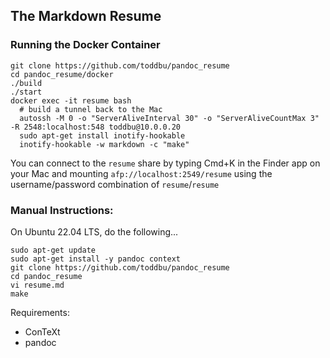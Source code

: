 ## The Markdown Resume

### Running the Docker Container

```
git clone https://github.com/toddbu/pandoc_resume
cd pandoc_resume/docker
./build
./start
docker exec -it resume bash
  # build a tunnel back to the Mac
  autossh -M 0 -o "ServerAliveInterval 30" -o "ServerAliveCountMax 3" -R 2548:localhost:548 toddbu@10.0.0.20
  sudo apt-get install inotify-hookable
  inotify-hookable -w markdown -c "make"
```

You can connect to the `resume` share by typing Cmd+K in the Finder app on your Mac and mounting `afp://localhost:2549/resume` using the username/password combination of `resume`/`resume`

### Manual Instructions:

On Ubuntu 22.04 LTS, do the following...

```
sudo apt-get update
sudo apt-get install -y pandoc context
git clone https://github.com/toddbu/pandoc_resume
cd pandoc_resume
vi resume.md
make
```

Requirements:

 * ConTeXt
 * pandoc
